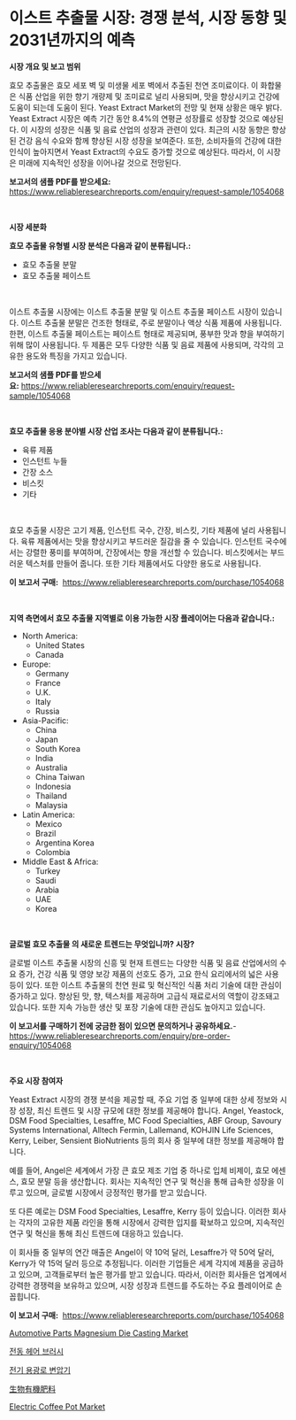 <p><h1>이스트 추출물 시장: 경쟁 분석, 시장 동향 및 2031년까지의 예측</h1></p><p><strong>시장 개요 및 보고 범위</strong></p>
<p><p>효모 추출물은 효모 세포 벽 및 미생물 세포 벽에서 추출된 천연 조미료이다. 이 화합물은 식품 산업을 위한 향기 개량제 및 조미료로 널리 사용되며, 맛을 향상시키고 건강에 도움이 되는데 도움이 된다. Yeast Extract Market의 전망 및 현재 상황은 매우 밝다. Yeast Extract 시장은 예측 기간 동안 8.4%의 연평균 성장률로 성장할 것으로 예상된다. 이 시장의 성장은 식품 및 음료 산업의 성장과 관련이 있다. 최근의 시장 동향은 향상된 건강 음식 수요와 함께 향상된 시장 성장을 보여준다. 또한, 소비자들의 건강에 대한 인식이 높아지면서 Yeast Extract의 수요도 증가할 것으로 예상된다. 따라서, 이 시장은 미래에 지속적인 성장을 이어나갈 것으로 전망된다.</p></p>
<p><strong>보고서의 샘플 PDF를 받으세요:</strong> <a href="https://www.reliableresearchreports.com/enquiry/request-sample/1054068">https://www.reliableresearchreports.com/enquiry/request-sample/1054068</a></p>
<p>&nbsp;</p>
<p><strong>시장 세분화</strong></p>
<p><strong>효모 추출물 유형별 시장 분석은 다음과 같이 분류됩니다.:</strong></p>
<p><ul><li>효모 추출물 분말</li><li>효모 추출물 페이스트</li></ul></p>
<p>&nbsp;</p>
<p><p>이스트 추출물 시장에는 이스트 추출물 분말 및 이스트 추출물 페이스트 시장이 있습니다. 이스트 추출물 분말은 건조한 형태로, 주로 분말이나 액상 식품 제품에 사용됩니다. 한편, 이스트 추출물 페이스트는 페이스트 형태로 제공되며, 풍부한 맛과 향을 부여하기 위해 많이 사용됩니다. 두 제품은 모두 다양한 식품 및 음료 제품에 사용되며, 각각의 고유한 용도와 특징을 가지고 있습니다.</p></p>
<p><strong>보고서의 샘플 PDF를 받으세요:</strong>&nbsp;<a href="https://www.reliableresearchreports.com/enquiry/request-sample/1054068">https://www.reliableresearchreports.com/enquiry/request-sample/1054068</a></p>
<p>&nbsp;</p>
<p><strong> 효모 추출물 응용 분야별 시장 산업 조사는 다음과 같이 분류됩니다.:</strong></p>
<p><ul><li>육류 제품</li><li>인스턴트 누들</li><li>간장 소스</li><li>비스킷</li><li>기타</li></ul></p>
<p>&nbsp;</p>
<p><p>효모 추출물 시장은 고기 제품, 인스턴트 국수, 간장, 비스킷, 기타 제품에 널리 사용됩니다. 육류 제품에서는 맛을 향상시키고 부드러운 질감을 줄 수 있습니다. 인스턴트 국수에서는 강렬한 풍미를 부여하며, 간장에서는 향을 개선할 수 있습니다. 비스킷에서는 부드러운 텍스처를 만들어 줍니다. 또한 기타 제품에서도 다양한 용도로 사용됩니다.</p></p>
<p><strong>이 보고서 구매:</strong>&nbsp; <a href="https://www.reliableresearchreports.com/purchase/1054068">https://www.reliableresearchreports.com/purchase/1054068</a></p>
<p>&nbsp;</p>
<p><strong>지역 측면에서 효모 추출물 지역별로 이용 가능한 시장 플레이어는 다음과 같습니다.:</strong></p>
<p><ul>
    <li>
        North America:
        <ul>
            <li>United States</li>
            <li>Canada</li>
        </ul>
    </li>
    <li>
        Europe:
        <ul>
            <li>Germany</li>
            <li>France</li>
            <li>U.K.</li>
            <li>Italy</li>
            <li>Russia</li>
        </ul>
    </li>
    <li>
        Asia-Pacific:
        <ul>
            <li>China</li>
            <li>Japan</li>
            <li>South Korea</li>
            <li>India</li>
            <li>Australia</li>
            <li>China Taiwan</li>
            <li>Indonesia</li>
            <li>Thailand</li>
            <li>Malaysia</li>
        </ul>
    </li>
    <li>
        Latin America:
        <ul>
            <li>Mexico</li>
            <li>Brazil</li>
            <li>Argentina Korea</li>
            <li>Colombia</li>
        </ul>
    </li>
    <li>
        Middle East & Africa:
        <ul>
            <li>Turkey</li>
            <li>Saudi</li>
            <li>Arabia</li>
            <li>UAE</li>
            <li>Korea</li>
        </ul>
    </li>
    </ul></p>
<p>&nbsp;</p>
<p><strong>글로벌 효모 추출물 의 새로운 트렌드는 무엇입니까? 시장?</strong></p>
<p><p>글로벌 이스트 추출물 시장의 신흥 및 현재 트렌드는 다양한 식품 및 음료 산업에서의 수요 증가, 건강 식품 및 영양 보강 제품의 선호도 증가, 고요 한식 요리에서의 넓은 사용 등이 있다. 또한 이스트 추출물의 천연 원료 및 혁신적인 식품 처리 기술에 대한 관심이 증가하고 있다. 향상된 맛, 향, 텍스처를 제공하며 고급식 재료로서의 역할이 강조돼고 있습니다. 또한 지속 가능한 생산 및 포장 기술에 대한 관심도 높아지고 있습니다.</p></p>
<p><strong>이 보고서를 구매하기 전에 궁금한 점이 있으면 문의하거나 공유하세요.</strong>- <a href="https://www.reliableresearchreports.com/enquiry/pre-order-enquiry/1054068">https://www.reliableresearchreports.com/enquiry/pre-order-enquiry/1054068</a></p>
<p>&nbsp;</p>
<p><strong>주요 시장 참여자</strong></p>
<p><p>Yeast Extract 시장의 경쟁 분석을 제공할 때, 주요 기업 중 일부에 대한 상세 정보와 시장 성장, 최신 트렌드 및 시장 규모에 대한 정보를 제공해야 합니다. Angel, Yeastock, DSM Food Specialties, Lesaffre, MC Food Specialties, ABF Group, Savoury Systems International, Alltech Fermin, Lallemand, KOHJIN Life Sciences, Kerry, Leiber, Sensient BioNutrients 등의 회사 중 일부에 대한 정보를 제공해야 합니다.</p><p>예를 들어, Angel은 세계에서 가장 큰 효모 제조 기업 중 하나로 입체 비제이, 효모 에센스, 효모 분말 등을 생산합니다. 회사는 지속적인 연구 및 혁신을 통해 급속한 성장을 이루고 있으며, 글로벌 시장에서 긍정적인 평가를 받고 있습니다.</p><p>또 다른 예로는 DSM Food Specialties, Lesaffre, Kerry 등이 있습니다. 이러한 회사는 각자의 고유한 제품 라인을 통해 시장에서 강력한 입지를 확보하고 있으며, 지속적인 연구 및 혁신을 통해 최신 트렌드에 대응하고 있습니다.</p><p>이 회사들 중 일부의 연간 매출은 Angel이 약 10억 달러, Lesaffre가 약 50억 달러, Kerry가 약 15억 달러 등으로 추정됩니다. 이러한 기업들은 세계 각지에 제품을 공급하고 있으며, 고객들로부터 높은 평가를 받고 있습니다. 따라서, 이러한 회사들은 업계에서 강력한 경쟁력을 보유하고 있으며, 시장 성장과 트렌드를 주도하는 주요 플레이어로 손꼽힙니다.</p></p>
<p><strong>이 보고서 구매:</strong>&nbsp;&nbsp;<a href="https://www.reliableresearchreports.com/purchase/1054068">https://www.reliableresearchreports.com/purchase/1054068</a></p>
<p><p><a href="https://github.com/PeterParrish5/Market-Research-Report-List-3/blob/main/automotive-parts-magnesium-die-casting-market.md">Automotive Parts Magnesium Die Casting Market</a></p><p><a href="https://medium.com/@darrellockm3ytan895656/%EC%A0%84%EA%B8%B0-%ED%97%A4%EC%96%B4%EB%B8%8C%EB%9F%AC%EC%89%AC-%EC%8B%9C%EC%9E%A5-%EB%B6%84%EC%84%9D-%EB%B0%8F-%EA%B7%9C%EB%AA%A8-%EC%98%88%EC%B8%A1%EC%9D%80-2024%EB%85%84%EB%B6%80%ED%84%B0-2031%EB%85%84%EA%B9%8C%EC%A7%80%EC%9D%98-%EA%B8%B0%EA%B0%84%EC%9D%84-%EB%8C%80%EC%83%81%EC%9C%BC%EB%A1%9C-%ED%95%A9%EB%8B%88%EB%8B%A4-2f9b37f70efa">전동 헤어 브러시</a></p><p><a href="https://medium.com/@darrellockm3ytan895656/%EC%A0%84%EA%B8%B0%EB%A1%9C-%EB%B3%80%EC%95%95%EA%B8%B0-%EC%8B%9C%EC%9E%A5%EC%9D%84-%EB%B6%84%EC%84%9D%ED%95%98%EB%8B%A4-%EA%B8%80%EB%A1%9C%EB%B2%8C-%EC%82%B0%EC%97%85-%EC%A0%84%EB%A7%9D%EA%B3%BC-%EC%98%88%EC%B8%A1-2024%EB%85%84%EB%B6%80%ED%84%B0-2031%EB%85%84-92cddfd295f5">전기 용광로 변압기</a></p><p><a href="https://github.com/xnljig2898992/Market-Research-Report-List-1/blob/main/7251141187799.md">生物有機肥料</a></p><p><a href="https://issuu.com/reportprime-2/docs/electric-coffee-pot-market-size-2030.pptx">Electric Coffee Pot Market</a></p></p>
